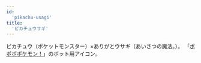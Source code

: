 ```yaml
---
id:
  'pikachu-usagi'
title:
  'ピカチュウサギ'
---
```


ピカチュウ（ポケットモンスター）×ありがとウサギ（あいさつの魔法。）。
「[ポポポポケモン！](../po3pokemon)」のボット用アイコン。
